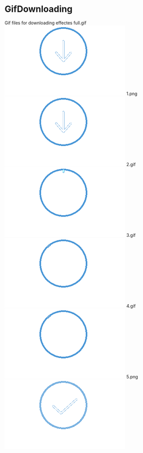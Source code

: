 # GifDownloading
Gif files for downloading effectes
full.gif ![](full.gif)
1.png ![](1.png)
2.gif ![](2.gif)
3.gif ![](3.gif)
4.gif ![](4.gif)
5.png ![](5.png)
